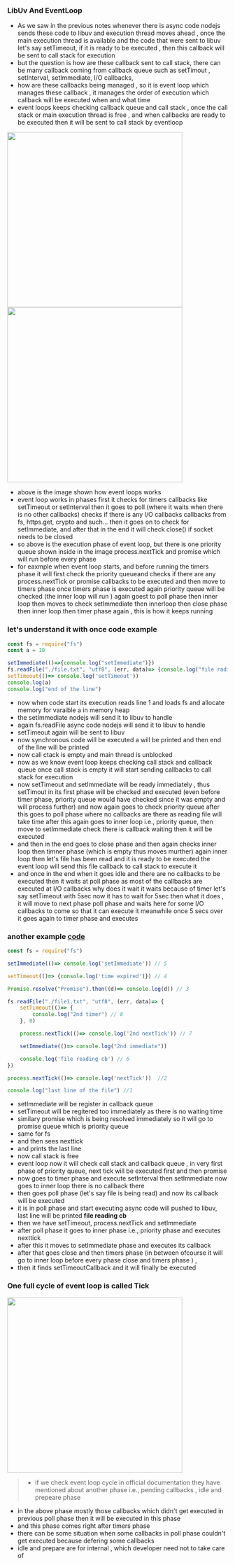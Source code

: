 ### LibUv And EventLoop
- As we saw in the previous notes whenever there is async code nodejs sends these code to libuv and execution thread moves ahead , once the main execution thread is available and the code that were sent to libuv let's say setTimeout, if it is ready to be executed , then this callback will be sent to call stack for execution
- but the question is how are these callback sent to call stack, there can be many callback coming from callback queue such as setTimout , setInterval, setImmediate, I/O callbacks,
- how are these callbacks being managed , so it is event loop which manages these callback , it manages the order of execution which callback will be executed when and what time
- event loops keeps checking callback queue and call stack , once the call stack or main execution thread is free , and when callbacks are ready to be executed then it will be sent to call stack by eventloop
<img width=400 height=400 src="https://github.com/user-attachments/assets/5d2f0407-c58e-4c5b-9354-bf0836b96f45">

<img width=400 height=400 src="https://github.com/user-attachments/assets/8e349e63-6b98-412f-8913-d9674eeaaea7">

- above is the image shown how event loops works
- event loop works in phases first it checks for timers callbacks like setTimeout or setInterval then it goes to poll (where it waits when there is no other callbacks) checks if there is any I/O callbacks callbacks from fs, https.get, crypto and such... then it goes on to check for setImmediate, and after that in the end it will check close() if socket needs to be closed
- so above is the execution phase of event loop, but there is one priority queue shown inside in the image process.nextTick and promise which will run before every phase
- for eaxmple when event loop starts, and before running the timers phase it will first check the priority queueand checks if there are any process.nextTick or promise callbacks to be executed and then move to timers phase once timers phase is executed again priority queue will be checked (the inner loop will run ) again goest to poll phase then inner loop then moves to check setImmediate then innerloop then close phase then inner loop then timer phase again , this is how it keeps running

### let's understand it with once code example

```js
const fs = require("fs")
const a = 10

setImmediate(()=>{console.log("setImmediate")})
fs.readFile("./file.txt", "utf8", (err, data)=> {console.log("file rading callback")})
setTimeout(()=> console.log('setTimeout'))
console.log(a)
console.log("end of the line")
```

- now when code start its execution reads line 1 and loads fs and allocate memory for varaible a in memory heap
- the setImmediate nodejs will send it to libuv to handle
- again fs.readFile async code nodejs will send it to libuv to handle
- setTimeout again will be sent to libuv
- now synchronous code will be executed a will be printed and then end of the line will be printed
- now call ctack is empty and main thread is unblocked
- now as we know event loop keeps checking call stack and callback queue once call stack is empty it will start sending callbacks to call stack for execution
- now setTimeout and setImmediate will be ready immediately , thus setTimout in its first phase will be checked and executed (even before timer phase, priority queue would have checked since it was empty and will process further) and now again goes to check priority queue after this goes to poll phase where no callbacks are there as reading file will take time after this again goes to inner loop i.e., priority queue, then move to setImmediate check there is callback waiting then it will be executed
- and then in the end goes to close phase and then again checks inner loop then timner phase (which is empty thus moves murther) again inner loop then let's file has been read and it is ready to be executed the event loop will send this file callback to call stack to execute it
- and once in the end when it goes idle and there are no callbacks to be executed then it waits at poll phase as most of the callbacks are executed at I/O callbacks why does it wait it waits because of timer let's say setTimeout with 5sec now it has to wait for 5sec then what it does , it will move to next phase poll phase and waits here for some I/O callbacks to come so that it can execute it meanwhile once 5 secs over it goes again to timer phase and executes


### another example [code](https://github.com/Maniabhishek/NodeJS/blob/main/Section1/code/3.async/eventLoopExplained2.js)
```js
const fs = require("fs")

setImmediate(()=> console.log('setImmediate')) // 5

setTimeout(()=> {console.log('time expired')}) // 4

Promise.resolve("Promise").then((d)=> console.log(d)) // 3

fs.readFile("./file1.txt", "utf8", (err, data)=> {
    setTimeout(()=> {
        console.log("2nd timer") // 8
    }, 0)

    process.nextTick(()=> console.log('2nd nextTick')) // 7

    setImmediate(()=> console.log("2nd immediate"))

    console.log('file reading cb') // 6
})

process.nextTick(()=> console.log('nextTick'))  //2

console.log("last line of the file") //1
```
- setImmediate will be register in callback queue
- setTimeout will be regitered too immediately as there is no waiting time
- similary promise which is being resolved immediately so it will go to promise queue which is priority queue
- same for fs
- and then sees nexttick
- and prints the last line
- now call stack is free
- event loop now it will check call stack and callback queue , in very first phase of priority queue, next tick will be executed first and then promise
- now goes to timer phase and execute setInterval then setImmediate now goes to inner loop there is no callback there
- then goes poll phase (let's say file is being read) and now its callback will be executed
- it is in poll phase and start executing async code will pushed to libuv, last line will be printed **file reading cb**
- then we have setTimeout, process.nextTick and setImmediate
- after poll phase it goes to inner phase i.e., priority phase and executes nexttick
- after this it moves to setImmediate phase and executes its callback
- after that goes close and then timers phase (in between ofcourse it will go to inner loop before every phase close and timers phase ) ,
- then it finds setTimeoutCallback and it will finally be executed


### One full cycle of event loop is called Tick
<img width=400 height=400 src="https://github.com/user-attachments/assets/d91cbed6-d9cb-4251-8b5b-1cb4e0e0f02b" />

> - if we check event loop cycle in official documentation they have mentioned about another phase i.e., pending callbacks , idle and prepeare phase
- in the above phase mostly those callbacks which didn't get executed in previous poll phase then it will be executed in this phase
- and this phase comes right after timers phase
- there can be some situation when some callbacks in poll phase couldn't get executed because defering some callbacks
- idle and prepare are for internal , which developer need not to take care of
